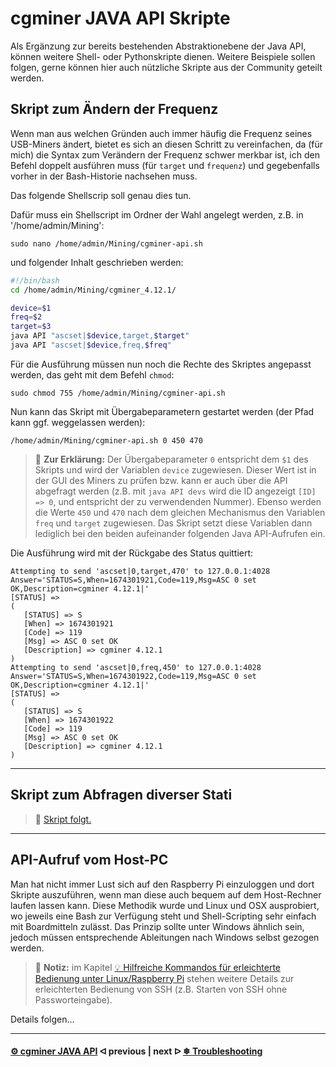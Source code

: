 # cgminer JAVA API Skripte

Als Ergänzung zur bereits bestehenden Abstraktionebene der Java API, können weitere Shell- oder Pythonskripte dienen. Weitere Beispiele sollen folgen, gerne können hier auch nützliche Skripte aus der Community geteilt werden.

## Skript zum Ändern der Frequenz

Wenn man aus welchen Gründen auch immer häufig die Frequenz seines USB-Miners ändert, bietet es sich an diesen Schritt zu vereinfachen, da (für mich) die Syntax zum Verändern der Frequenz schwer merkbar ist, ich den Befehl doppelt ausführen muss (für `target` und `frequenz`) und gegebenfalls vorher in der Bash-Historie nachsehen muss.

Das folgende Shellscrip soll genau dies tun.

Dafür muss ein Shellscript im Ordner der Wahl angelegt werden, z.B. in '/home/admin/Mining':

```console
sudo nano /home/admin/Mining/cgminer-api.sh
```

und folgender Inhalt geschrieben werden:

```bash
#!/bin/bash
cd /home/admin/Mining/cgminer_4.12.1/

device=$1
freq=$2
target=$3
java API "ascset|$device,target,$target"
java API "ascset|$device,freq,$freq"
```

Für die Ausführung müssen nun noch die Rechte des Skriptes angepasst werden, das geht mit dem Befehl `chmod`:

```console
sudo chmod 755 /home/admin/Mining/cgminer-api.sh
```

Nun kann das Skript mit Übergabeparametern gestartet werden (der Pfad kann ggf. weggelassen werden):

```console
/home/admin/Mining/cgminer-api.sh 0 450 470
```

> :memo: **Zur Erklärung:** Der Übergabeparameter `0` entspricht dem `$1` des Skripts und wird der Variablen `device` zugewiesen. Dieser Wert ist in der GUI des Miners zu prüfen bzw. kann er auch über die API abgefragt werden (z.B. mit `java API devs` wird die ID angezeigt `[ID] => 0`, und entspricht der zu verwendenden Nummer). Ebenso werden die Werte `450` und `470` nach dem gleichen Mechanismus den Variablen `freq` und `target` zugewiesen. Das Skript setzt diese Variablen dann lediglich bei den beiden aufeinander folgenden Java API-Aufrufen ein.

Die Ausführung wird mit der Rückgabe des Status quittiert:

```console
Attempting to send 'ascset|0,target,470' to 127.0.0.1:4028
Answer='STATUS=S,When=1674301921,Code=119,Msg=ASC 0 set OK,Description=cgminer 4.12.1|'
[STATUS] =>
(
   [STATUS] => S
   [When] => 1674301921
   [Code] => 119
   [Msg] => ASC 0 set OK
   [Description] => cgminer 4.12.1
)
Attempting to send 'ascset|0,freq,450' to 127.0.0.1:4028
Answer='STATUS=S,When=1674301922,Code=119,Msg=ASC 0 set OK,Description=cgminer 4.12.1|'
[STATUS] =>
(
   [STATUS] => S
   [When] => 1674301922
   [Code] => 119
   [Msg] => ASC 0 set OK
   [Description] => cgminer 4.12.1
)
```

---

## Skript zum Abfragen diverser Stati

> :memo: [Skript folgt.](red)

---

## API-Aufruf vom Host-PC

Man hat nicht immer Lust sich auf den Raspberry Pi einzuloggen und dort Skripte auszuführen, wenn man diese auch bequem auf dem Host-Rechner laufen lassen kann. Diese Methodik wurde und Linux und OSX ausprobiert, wo jeweils eine Bash zur Verfügung steht und Shell-Scripting sehr einfach mit Boardmitteln zulässt. Das Prinzip sollte unter Windows ähnlich sein, jedoch müssen entsprechende Ableitungen nach Windows selbst gezogen werden.

> :memo: **Notiz:** im Kapitel [💡 Hilfreiche Kommandos für erleichterte Bedienung unter Linux/Raspberry Pi](LinuxCommands.md) stehen weitere Details zur erleichterten Bedienung von SSH (z.B. Starten von SSH ohne Passworteingabe).

Details folgen...

---

#### [⚙️ cgminer JAVA API](/cgminer_JAVA_API.md)  ᐊ  previous | next  ᐅ  [❄ Troubleshooting](/troubleshooting.md)
